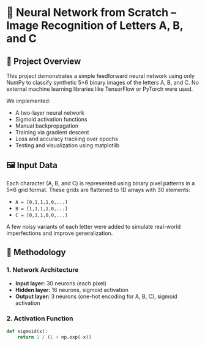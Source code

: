 # 🧠 Neural Network from Scratch – Image Recognition of Letters A, B, and C

## 📌 Project Overview
This project demonstrates a simple feedforward neural network using only NumPy to classify synthetic 5×6 binary images of the letters A, B, and C. No external machine learning libraries like TensorFlow or PyTorch were used.

We implemented:
- A two-layer neural network
- Sigmoid activation functions
- Manual backpropagation
- Training via gradient descent
- Loss and accuracy tracking over epochs
- Testing and visualization using matplotlib

## 🖼️ Input Data
Each character (A, B, and C) is represented using binary pixel patterns in a 5×6 grid format. These grids are flattened to 1D arrays with 30 elements:
- `A = [0,1,1,1,0,...]`
- `B = [1,1,1,1,0,...]`
- `C = [0,1,1,0,0,...]`

A few noisy variants of each letter were added to simulate real-world imperfections and improve generalization.

## 🔧 Methodology

### 1. Network Architecture
- **Input layer:** 30 neurons (each pixel)
- **Hidden layer:** 16 neurons, sigmoid activation
- **Output layer:** 3 neurons (one-hot encoding for A, B, C), sigmoid activation

### 2. Activation Function
```python
def sigmoid(x):
    return 1 / (1 + np.exp(-x))
